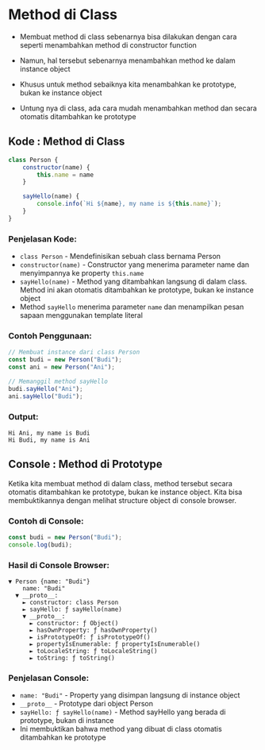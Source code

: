 # Method di Class

- Membuat method di class sebenarnya bisa dilakukan dengan cara seperti menambahkan method di constructor function

- Namun, hal tersebut sebenarnya menambahkan method ke dalam instance object

- Khusus untuk method sebaiknya kita menambahkan ke prototype, bukan ke instance object

- Untung nya di class, ada cara mudah menambahkan method dan secara otomatis ditambahkan ke prototype

## Kode : Method di Class

```javascript
class Person {
    constructor(name) {
        this.name = name
    }

    sayHello(name) {
        console.info(`Hi ${name}, my name is ${this.name}`);
    }
}
```

### Penjelasan Kode:
- `class Person` - Mendefinisikan sebuah class bernama Person
- `constructor(name)` - Constructor yang menerima parameter name dan menyimpannya ke property `this.name`
- `sayHello(name)` - Method yang ditambahkan langsung di dalam class. Method ini akan otomatis ditambahkan ke prototype, bukan ke instance object
- Method `sayHello` menerima parameter `name` dan menampilkan pesan sapaan menggunakan template literal

### Contoh Penggunaan:

```javascript
// Membuat instance dari class Person
const budi = new Person("Budi");
const ani = new Person("Ani");

// Memanggil method sayHello
budi.sayHello("Ani");
ani.sayHello("Budi");
```

### Output:
```
Hi Ani, my name is Budi
Hi Budi, my name is Ani
```

## Console : Method di Prototype

Ketika kita membuat method di dalam class, method tersebut secara otomatis ditambahkan ke prototype, bukan ke instance object. Kita bisa membuktikannya dengan melihat structure object di console browser.

### Contoh di Console:

```javascript
const budi = new Person("Budi");
console.log(budi);
```

### Hasil di Console Browser:

```
▼ Person {name: "Budi"}
    name: "Budi"
  ▼ __proto__:
    ► constructor: class Person
    ► sayHello: ƒ sayHello(name)
    ▼ __proto__:
      ► constructor: ƒ Object()
      ► hasOwnProperty: ƒ hasOwnProperty()
      ► isPrototypeOf: ƒ isPrototypeOf()
      ► propertyIsEnumerable: ƒ propertyIsEnumerable()
      ► toLocaleString: ƒ toLocaleString()
      ► toString: ƒ toString()
```

### Penjelasan Console:
- `name: "Budi"` - Property yang disimpan langsung di instance object
- `__proto__` - Prototype dari object Person
- `sayHello: ƒ sayHello(name)` - Method sayHello yang berada di prototype, bukan di instance
- Ini membuktikan bahwa method yang dibuat di class otomatis ditambahkan ke prototype
